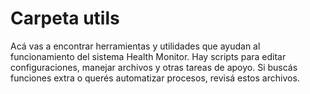 
# Carpeta utils

Acá vas a encontrar herramientas y utilidades que ayudan al funcionamiento del sistema Health Monitor. Hay scripts para editar configuraciones, manejar archivos y otras tareas de apoyo. Si buscás funciones extra o querés automatizar procesos, revisá estos archivos.
